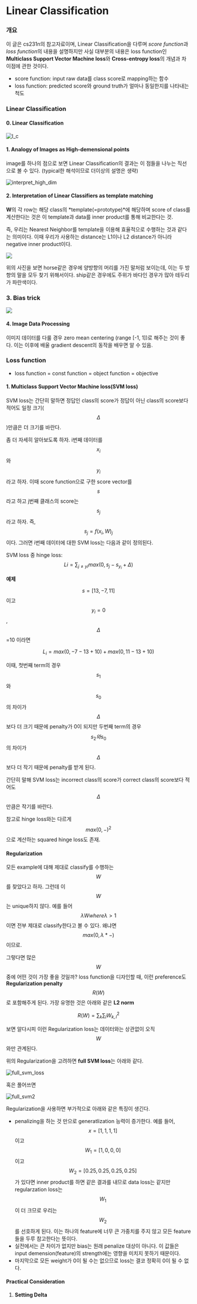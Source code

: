 # Linear Classification

### 개요

이 글은 cs231n의 참고자료이며, Linear Classification을 다루며 *score function*과 *loss function*의 내용을 설명하지만 사실 대부분의 내용은 loss function인 **Multiclass Support Vector Machine loss**와 **Cross-entropy loss**의 개념과 차이점에 관한 것이다.

* score function: input raw data를 class score로 mapping하는 함수
* loss function: predicted score와 ground truth가 얼마나 동일한지를 나타내는 척도



### Linear Classification

#### 0. Linear Classification

![l_c](assets/Linear_Classification/linear_classifier.PNG)



#### 1. Analogy of Images as High-demensional points

image를 하나의 점으로 보면 Linear Classification의 결과는 이 점들을 나누는 직선으로 볼 수 있다. (typical한 해석이므로 더이상의 설명은 생략)

![interpret_high_dim](assets/Linear_Classification/interpret_high_dim.PNG)



#### 2. Interpretation of Linear Classifiers as template matching 

**W**의 각 row는 해당 class의 *template(=prototype)*에 해당하며 score of class를 계산한다는 것은 이 template과 data를 inner product를 통해 비교한다는 것. 

즉, 우리는 Nearest Neighbor를 template을 이용해 효율적으로 수행하는 것과 같다는 의미이다. 이때 우리가 사용하는 distance는 L1이나 L2 distance가 아니라 negative inner product이다. 

![](assets/Linear_Classification/template.PNG)

위의 사진을 보면 horse같은 경우에 양방향의 머리를 가진 말처럼 보이는데, 이는 두 방향의 말을 모두 찾기 위해서이다. ship같은 경우에도 주위가 바다인 경우가 많아 테두리가 파란색이다.



### 3. Bias trick

![](assets/Linear_Classification/bias_trick.PNG)



#### 4. Image Data Processing

이미지 데이터를 다룰 경우 zero mean centering (range [-1, 1])로 해주는 것이 좋다. 이는 이후에 배울 gradient descent의 동작을 배우면 알 수 있음.



### Loss function

* loss function = const function = object function = objective

#### 1. Multiclass Support Vector Machine loss(SVM loss)

SVM loss는 간단히 말하면 정답인 class의 score가 정답이 아닌 class의 score보다 적어도 일정 크기($$Δ$$)만큼은 더 크기를 바란다. 

좀 더 자세히 알아보도록 하자. i번째 데이터를 $$x_i$$와 $$y_i$$라고 하자. 이때 score function으로 구한 score vector를 $$s$$라고 하고 j번째 클래스의 score는 $$s_j$$라고 하자. 즉, $$s_j=f(x_i, W)_j$$이다. 그러면 i번째 데이터에 대한 SVM loss는 다음과 같이 정의된다.

SVM loss 중 hinge loss: $$Li=∑_{j≠yi}max(0,s_j−s_{y_i}+Δ)$$



**예제**

$$s=[13,−7,11]$$이고 $$y_i=0$$, $$Δ$$=10 이라면

$$L_i=max(0,−7−13+10)+max(0,11−13+10)$$

이때, 첫번째 term의 경우 $$s_1$$와 $$s_0$$의 차이가 $$Δ$$보다 더 크기 때문에 penalty가 0이 되지만 두번째 term의 경우 $$s_2와 s_0$$의 차이가 $$Δ$$보다 더 작기 때문에 penalty를 받게 된다.



간단히 말해 SVM loss는 incorrect class의 score가 correct class의 score보다 적어도  $$Δ$$만큼은 작기를 바란다.

참고로 hinge loss와는 다르게 $$max(0, -)^2$$으로 계산하는 squared hinge loss도 존재.



#### Regularization

모든 example에 대해 제대로 classify를 수행하는 $$W$$를 찾았다고 하자. 그런데 이 $$W$$는 unique하지 않다. 예를 들어 $$λW where λ>1$$이면 전부 제대로 classify한다고 볼 수 있다. 왜냐면 $$max(0, λ * -)$$이므로.

그렇다면 많은 $$W$$중에 어떤 것이 가장 좋을 것일까? loss function을 디자인할 때, 이런 preference도 **Regularization penalty** $$R(W)$$로 포함해주게 된다. 가장 유명한 것은 아래와 같은 **L2 norm**

$$R(W)=∑_k∑_lW_{k,l}^2$$

보면 알다시피 이런 Regularization loss는 데이터와는 상관없이 오직 $$W$$와만 관계된다.



위의 Regularization을 고려하면 **full SVM loss**는 아래와 같다.

![full_svm_loss](assets/Linear_Classification/full_svm.PNG)

혹은 풀어쓰면

![full_svm2](assets/Linear_Classification/full_svm2.PNG)

Regularization을 사용하면 부가적으로 아래와 같은 특징이 생긴다.

* penalizing을 하는 것 만으로 generatlization 능력이 증가한다. 예를 들어, $$x=[1, 1, 1,1]$$이고 $$W_1=[1, 0, 0, 0]$$이고 $$W_2=[0.25, 0.25, 0.25, 0.25]$$가 있다면 inner product를 하면 같은 결과를 내므로 data loss는 같지만 regularzation loss는 $$W_1$$이 더 크므로 우리는 $$W_2$$를 선호하게 된다. 이는 하나의 feature에 너무 큰 가중치를 주지 않고 모든 feature들을 두루 참고한다는 뜻이다.
* 실전에서는 큰 차이가 없지만 bias는 원래 penalize 대상이 아니다. 이 값들은 input demension(feature)의 strength에는 영향을 미치지 못하기 때문이다.
* 마지막으로 모든 weight가 0이 될 수는 없으므로 loss는 결코 정확히 0이 될 수 없다.



#### Practical Consideration

1. **Setting Delta**









